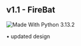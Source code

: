 <h2>v1.1 - FireBat</h2>

<img src="https://img.shields.io/badge/Made%20With%20-Python%203.9.1-blue.svg" alt="Made With Python 3.13.2">

<p> • updated design</p>
